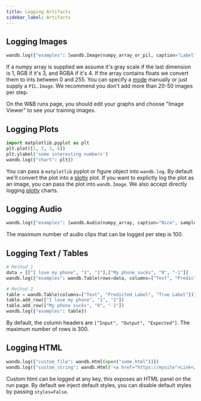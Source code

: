 ```yaml
---
title: Logging Artifacts
sidebar_label: Artifacts
---
```


## Logging Images

```python
wandb.log({"examples": [wandb.Image(numpy_array_or_pil, caption="Label")]})
```

If a numpy array is supplied we assume it's gray scale if the last dimension is 1, RGB if it's 3, and RGBA if it's 4. If the array contains floats we convert them to ints between 0 and 255. You can specify a [mode](https://pillow.readthedocs.io/en/3.1.x/handbook/concepts.html#concept-modes)
manually or just supply a `PIL.Image`. We recommend you don't add more than 20-50 images per step.

On the W&B runs page, you should edit your graphs and choose "Image Viewer" to see your training images.

## Logging Plots

```python
import matplotlib.pyplot as plt
plt.plot([1, 2, 3, 4])
plt.ylabel('some interesting numbers')
wandb.log({"chart": plt})
```

You can pass a `matplotlib` pyplot or figure object into `wandb.log`. By default we'll convert the plot into a [plotly](https://plot.ly) plot. If you want to explictly log the plot as an image, you can pass the plot into `wandb.Image`. We also accept directly logging [plotly](https://plot.ly/) charts.

## Logging Audio

```python
wandb.log({"examples": [wandb.Audio(numpy_array, caption="Nice", sample_rate=32)]})
```

The maximum number of audio clips that can be logged per step is 100.

## Logging Text / Tables

```python
# Method 1
data = [["I love my phone", "1", "1"],["My phone sucks", "0", "-1"]]
wandb.log({"examples": wandb.Table(rows=data, columns=["Text", "Predicted Label", "True Label"])})

# Method 2
table = wandb.Table(columns=["Text", "Predicted Label", "True Label"])})
table.add_row(["I love my phone", "1", "1"])
table.add_row(["My phone sucks", "0", "-1"])
wandb.log({"examples": table})
```

By default, the column headers are `["Input", "Output", "Expected"]`. The maximum number of rows is 300.

## Logging HTML

```python
wandb.log({"custom_file": wandb.Html(open("some.html"))})
wandb.log({"custom_string": wandb.Html('<a href="https://mysite">Link</a>')})
```

Custom html can be logged at any key, this exposes an HTML panel on the run page. By default we inject default styles, you can disable default styles by passing `styles=False`.
